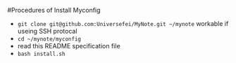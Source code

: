 #Procedures of Install Myconfig

* `git clone git@github.com:Universefei/MyNote.git ~/mynote` workable if useing SSH protocal
* `cd ~/mynote/myconfig`
* read this README specification file
* `bash install.sh`
